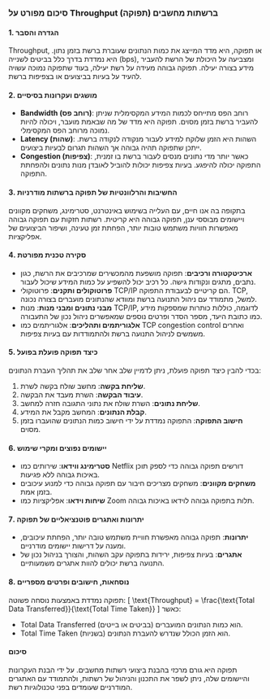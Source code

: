 ### סיכום מפורט על Throughput (תפוקה) ברשתות מחשבים

#### 1. הגדרה והסבר
Throughput, או תפוקה, היא מדד המייצג את כמות הנתונים שעוברת ברשת בזמן נתון. היא נמדדת בדרך כלל בביטים לשנייה (bps), ומצביעה על היכולת של הרשת להעביר מידע בצורה יעילה. תפוקה גבוהה מעידה על רשת יעילה, בעוד שתפוקה נמוכה עשויה להעיד על בעיות בביצועים או בצפיפות ברשת.

#### 2. מושגים ועקרונות בסיסיים
- **Bandwidth (רוחב פס)**: רוחב הפס מתייחס לכמות המידע המקסימלית שניתן להעביר ברשת בזמן מסוים. תפוקה היא מדד של מה שבאמת מועבר, ויכולה להיות נמוכה מרוחב הפס המקסימלי.
- **Latency (שהות)**: השהות היא הזמן שלוקח למידע לעבור מנקודה לנקודה ברשת. ייתכן שתפוקה תהיה גבוהה אך השהות תגרום לבעיות ביצועים.
- **Congestion (צפיפות)**: כאשר יותר מדי נתונים מנסים לעבור ברשת בו זמנית, התפוקה יכולה להיפגע. בעיות צפיפות יכולות להוביל לאובדן מנות נתונים ולהפחתת התפוקה.

#### 3. החשיבות והרלוונטיות של תפוקה ברשתות מודרניות
בתקופה בה אנו חיים, עם העלייה בשימוש באינטרנט, סטרימינג, משחקים מקוונים ויישומים מבוססי ענן, תפוקה גבוהה היא קריטית. רשתות חזקות עם תפוקה גבוהה מאפשרות חוויות משתמש טובות יותר, הפחתת זמן טעינה, ושיפור הביצועים של אפליקציות.

#### 4. סקירה טכנית מפורטת
- **ארכיטקטורה ורכיבים**: תפוקה מושפעת מהמכשירים שמרכיבים את הרשת, כגון נתבים, מתגים ונקודות גישה. כל רכיב יכול להשפיע על כמות המידע שיכול לעבור.
- **פרוטוקולים ותקנים**: פרוטוקולי TCP/IP הם קריטיים לבעבודת התפוקה. TCP, למשל, מתמודד עם ניהול התנועה ברשת ומוודא שהנתונים מועברים בצורה נכונה.
- **מבני נתונים ומבני מנות**: מנות TCP/IP, לדוגמה, כוללות כותרות שמספקות מידע כמו כתובת היעד, מספר הסדר ופרטים נוספים שמאפשרים ניהול נכון של התעבורה.
- **אלגוריתמים ותהליכים**: אלגוריתמים כמו TCP congestion control ואחרים משמשים לניהול התנועה ברשת ולהתמודדות עם בעיות צפיפות.

#### 5. כיצד תפוקה פועלת בפועל
בכדי להבין כיצד תפוקה פועלת, ניתן לדמיין שלב אחר שלב את תהליך העברת הנתונים:
1. **שליחת בקשה**: מחשב שולח בקשה לשרת.
2. **עיבוד הבקשה**: השרת מעבד את הבקשה.
3. **שליחת נתונים**: השרת שולח את נתוני התגובה חזרה למחשב.
4. **קבלת הנתונים**: המחשב מקבל את המידע.
5. **חישוב התפוקה**: התפוקה נמדדת על ידי חישוב כמות הנתונים שהועברו בזמן מסוים.

#### 6. יישומים נפוצים ומקרי שימוש
- **סטרימינג ווידאו**: שירותים כמו Netflix דורשים תפוקה גבוהה כדי לספק תוכן באיכות גבוהה ללא פגיעות.
- **משחקים מקוונים**: משחקים מצריכים חיבור עם תפוקה גבוהה כדי למנוע עיכובים בזמן אמת.
- **שיחות וידאו**: אפליקציות כמו Zoom תלות בתפוקה גבוהה לוידאו באיכות גבוהה.

#### 7. יתרונות ואתגרים פוטנציאליים של תפוקה
- **יתרונות**: תפוקה גבוהה מאפשרת חוויית משתמש טובה יותר, הפחתת עיכובים, ומענה על דרישות יישומים מודרניים.
- **אתגרים**: בעיות צפיפות, ירידות בתפוקה עקב השהות, והצורך בניהול נכון של התנועה ברשת יכולים להוות אתגרים משמעותיים.

#### 8. נוסחאות, חישובים ופרטים מספריים
תפוקה נמדדת באמצעות נוסחה פשוטה:
\[ \text{Throughput} = \frac{\text{Total Data Transferred}}{\text{Total Time Taken}} \]
כאשר:
- Total Data Transferred הוא כמות הנתונים המועברים (בביטים או בייטים).
- Total Time Taken הוא הזמן הכולל שנדרש להעברת הנתונים (בשניות).

#### סיכום
תפוקה היא גורם מרכזי בהבנת ביצועי רשתות מחשבים. על ידי הבנת העקרונות והיישומים שלה, ניתן לשפר את התכנון והניהול של רשתות, ולהתמודד עם האתגרים המודרניים שעומדים בפני טכנולוגיות רשת.